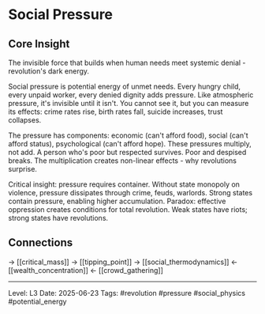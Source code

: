 # Social Pressure

## Core Insight
The invisible force that builds when human needs meet systemic denial - revolution's dark energy.

Social pressure is potential energy of unmet needs. Every hungry child, every unpaid worker, every denied dignity adds pressure. Like atmospheric pressure, it's invisible until it isn't. You cannot see it, but you can measure its effects: crime rates rise, birth rates fall, suicide increases, trust collapses.

The pressure has components: economic (can't afford food), social (can't afford status), psychological (can't afford hope). These pressures multiply, not add. A person who's poor but respected survives. Poor and despised breaks. The multiplication creates non-linear effects - why revolutions surprise.

Critical insight: pressure requires container. Without state monopoly on violence, pressure dissipates through crime, feuds, warlords. Strong states contain pressure, enabling higher accumulation. Paradox: effective oppression creates conditions for total revolution. Weak states have riots; strong states have revolutions.

## Connections
→ [[critical_mass]]
→ [[tipping_point]]
→ [[social_thermodynamics]]
← [[wealth_concentration]]
← [[crowd_gathering]]

---
Level: L3
Date: 2025-06-23
Tags: #revolution #pressure #social_physics #potential_energy